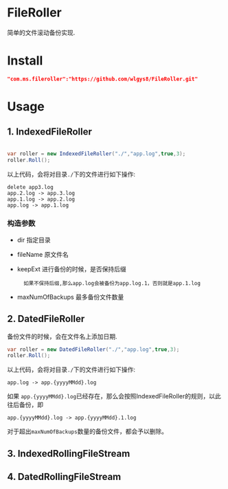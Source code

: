 # FileRoller

简单的文件滚动备份实现.

# Install

```json
"com.ms.fileroller":"https://github.com/wlgys8/FileRoller.git"
```

# Usage


## 1. IndexedFileRoller

```csharp

var roller = new IndexedFileRoller("./","app.log",true,3);
roller.Roll();

```

以上代码，会将对目录`./`下的文件进行如下操作:

```
delete app3.log
app.2.log -> app.3.log
app.1.log -> app.2.log
app.log -> app.1.log

```

### 构造参数

- dir 指定目录
- fileName 原文件名
- keepExt 进行备份的时候，是否保持后缀

        如果不保持后缀,那么app.log会被备份为app.log.1，否则就是app.1.log
- maxNumOfBackups 最多备份文件数量


## 2. DatedFileRoller

备份文件的时候，会在文件名上添加日期.

```csharp
var roller = new DatedFileRoller("./","app.log",true,3);
roller.Roll();

```
以上代码，会将对目录`./`下的文件进行如下操作:

```
app.log -> app.{yyyyMMdd}.log
```

如果 `app.{yyyyMMdd}.log`已经存在，那么会按照IndexedFileRoller的规则，以此往后备份，即

```
app.{yyyyMMdd}.log -> app.{yyyyMMdd}.1.log
```

对于超出`maxNumOfBackups`数量的备份文件，都会予以删除。

## 3. IndexedRollingFileStream



## 4. DatedRollingFileStream


